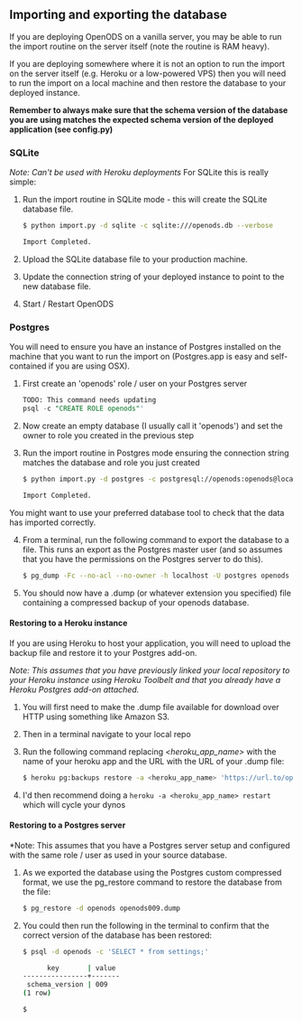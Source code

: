 ## Importing and exporting the database

If you are deploying OpenODS on a vanilla server, you may be able to run the import routine on the server itself (note the routine is RAM heavy).

If you are deploying somewhere where it is not an option to run the import on the server itself (e.g. Heroku or a low-powered VPS) then you will need to run the import on a local machine and then restore the database to your deployed instance.
 
**Remember to always make sure that the schema version of the database you are using matches the expected schema version of the deployed application (see config.py)**

### SQLite
*Note: Can't be used with Heroku deployments*
For SQLite this is really simple:

1. Run the import routine in SQLite mode - this will create the SQLite database file.

    ```bash
    $ python import.py -d sqlite -c sqlite:///openods.db --verbose
    
    Import Completed.
    ```
       
2. Upload the SQLite database file to your production machine.

3. Update the connection string of your deployed instance to point to the new database file.

4. Start / Restart OpenODS


### Postgres
You will need to ensure you have an instance of Postgres installed on the machine that you want to run the import on (Postgres.app is easy and self-contained if you are using OSX).

1. First create an 'openods' role / user on your Postgres server

    ```sql
    TODO: This command needs updating
    psql -c "CREATE ROLE openods"'
    ```
 
2. Now create an empty database (I usually call it 'openods') and set the owner to role you created in the previous step

3. Run the import routine in Postgres mode ensuring the connection string matches the database and role you just created

    ```bash
    $ python import.py -d postgres -c postgresql://openods:openods@localhost/openods --verbose
    
    Import Completed.
    ```
    
You might want to use your preferred database tool to check that the data has imported correctly. 
    
4. From a terminal, run the following command to export the database to a file. This runs an export as the Postgres master user (and so assumes that you have the permissions on the Postgres server to do this).

    ```bash
    $ pg_dump -Fc --no-acl --no-owner -h localhost -U postgres openods > openods.dump
    ```
5. You should now have a .dump (or whatever extension you specified) file containing a compressed backup of your openods database.


#### Restoring to a Heroku instance
If you are using Heroku to host your application, you will need to upload the backup file and restore it to your Postgres add-on.

*Note: This assumes that you have previously linked your local repository to your Heroku instance using Heroku Toolbelt and that you already have a Heroku Postgres add-on attached.*

1. You will first need to make the .dump file available for download over HTTP using something like Amazon S3.

2. Then in a terminal navigate to your local repo

3. Run the following command replacing *<heroku_app_name>* with the name of your heroku app and the URL with the URL of your .dump file:

    ```bash
    $ heroku pg:backups restore -a <heroku_app_name> 'https://url.to/openods.dump' DATABASE_URL
    ```
4. I'd then recommend doing a `heroku -a <heroku_app_name> restart` which will cycle your dynos


#### Restoring to a Postgres server
*Note: This assumes that you have a Postgres server setup and configured with the same role / user as used in your source database.

1. As we exported the database using the Postgres custom compressed format, we use the pg_restore command to restore the database from the file:

    ```bash
    $ pg_restore -d openods openods009.dump
    ```
    
2. You could then run the following in the terminal to confirm that the correct version of the database has been restored:

    ```bash
    $ psql -d openods -c 'SELECT * from settings;'
    
          key       | value
    ----------------+-------
     schema_version | 009
    (1 row)
    
    $
    ```